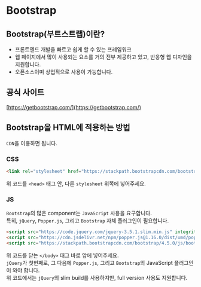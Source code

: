 # Bootstrap  
## Bootstrap(부트스트랩)이란?  
- 프론트엔드 개발을 빠르고 쉽게 할 수 있는 프레임워크  
- 웹 페이지에서 많이 사용되는 요소를 거의 전부 제공하고 있고, 반응형 웹 디자인을 지원합니다.  
- 오픈소스이며 상업적으로 사용이 가능합니다.  

## 공식 사이트  
[https://getbootstrap.com/](https://getbootstrap.com/)  

## Bootstrap을 HTML에 적용하는 방법
`CDN`을 이용하면 됩니다.  
### CSS
```html
<link rel="stylesheet" href="https://stackpath.bootstrapcdn.com/bootstrap/4.5.0/css/bootstrap.min.css" integrity="sha384-9aIt2nRpC12Uk9gS9baDl411NQApFmC26EwAOH8WgZl5MYYxFfc+NcPb1dKGj7Sk" crossorigin="anonymous">
```
위 코드를 `<head>` 태그 안, 다른 `stylesheet` 위쪽에 넣어주세요.  

### JS  
`Bootstrap`의 많은 component는 `JavaScript` 사용을 요구합니다.  
특히, `jQuery`, `Popper.js`, 그리고 `Bootstrap` 자체 플러그인이 필요합니다.  
```html
<script src="https://code.jquery.com/jquery-3.5.1.slim.min.js" integrity="sha384-DfXdz2htPH0lsSSs5nCTpuj/zy4C+OGpamoFVy38MVBnE+IbbVYUew+OrCXaRkfj" crossorigin="anonymous"></script>
<script src="https://cdn.jsdelivr.net/npm/popper.js@1.16.0/dist/umd/popper.min.js" integrity="sha384-Q6E9RHvbIyZFJoft+2mJbHaEWldlvI9IOYy5n3zV9zzTtmI3UksdQRVvoxMfooAo" crossorigin="anonymous"></script>
<script src="https://stackpath.bootstrapcdn.com/bootstrap/4.5.0/js/bootstrap.min.js" integrity="sha384-OgVRvuATP1z7JjHLkuOU7Xw704+h835Lr+6QL9UvYjZE3Ipu6Tp75j7Bh/kR0JKI" crossorigin="anonymous"></script>
```
위 코드를 닫는 `</body>` 태그 바로 앞에 넣어주세요.  
`jQuery`가 첫번째로, 그 다음에 `Popper.js`, 그리고 `Bootstrap`의 JavaScript 플러그인이 와야 합니다.  
위 코드에서는 `jQuery`의 slim build를 사용하지만, full version 사용도 지원합니다.  
